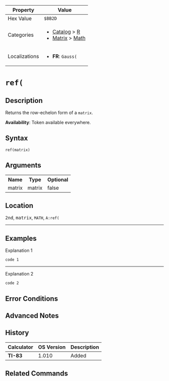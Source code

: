 | Property      | Value |
|---------------|-------|
| Hex Value     | `$BB2D`|
| Categories    | <ul><li>[Catalog](<../categories/Catalog.md>) > [R](<../categories/Catalog.md#R>)</li><li>[Matrix](<../categories/Matrix.md>) > [Math](<../categories/Matrix.md#Math>)</li></ul> |
| Localizations | <ul><li><b>FR</b>: `Gauss(`</li></ul> |

# `ref(`

## Description
Returns the row-echelon form of a `matrix`.


<b>Availability</b>: Token available everywhere.

## Syntax
`ref(matrix)`

## Arguments
<table>
<tr><th>Name</th><th>Type</th><th>Optional</th></tr>

<tr><td>matrix</td><td>matrix</td><td>false</td></tr>

</table>

## Location
<kbd>2nd</kbd>, <kbd>matrix</kbd>, `MATH`, `A:ref(`
<hr>

## Examples

Explanation 1
```ti-basic
code 1
```
---
Explanation 2
```ti-basic
code 2
```

## Error Conditions


## Advanced Notes


## History
| Calculator | OS Version | Description |
|------------|------------|-------------|
| <b>TI-83</b> | 1.010 | Added

## Related Commands

    
